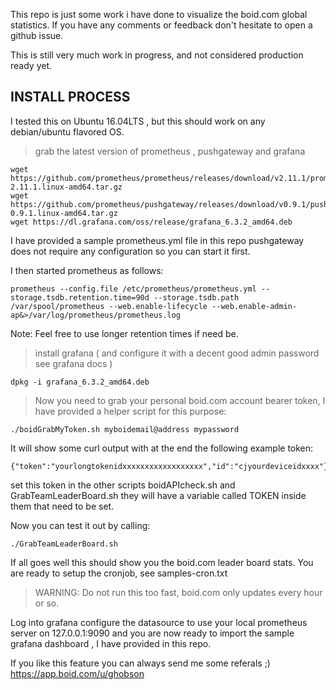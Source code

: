 This repo is just some work i have done to visualize the boid.com global statistics.
If you have any comments or feedback don't hesitate to open a github issue.

This is still very much work in progress, and not considered production ready yet.

## INSTALL PROCESS
I tested this on Ubuntu 16.04LTS , but this should work on any debian/ubuntu flavored OS.
> grab the latest version of prometheus , pushgateway and grafana

```shell
wget https://github.com/prometheus/prometheus/releases/download/v2.11.1/prometheus-2.11.1.linux-amd64.tar.gz
wget https://github.com/prometheus/pushgateway/releases/download/v0.9.1/pushgateway-0.9.1.linux-amd64.tar.gz
wget https://dl.grafana.com/oss/release/grafana_6.3.2_amd64.deb
```

I have provided a sample prometheus.yml file in this repo
pushgateway does not require any configuration so you can start it first.

I then started prometheus as follows:
```
prometheus --config.file /etc/prometheus/prometheus.yml --storage.tsdb.retention.time=90d --storage.tsdb.path /var/spool/prometheus --web.enable-lifecycle --web.enable-admin-ap&>/var/log/prometheus/prometheus.log
```
Note: Feel free to use longer retention times if need be.

> install grafana ( and configure it with a decent good admin password see grafana docs )
```
dpkg -i grafana_6.3.2_amd64.deb 
```

> Now you need to grab your personal boid.com account bearer token, I have provided a helper script for this purpose:
```
./boidGrabMyToken.sh myboidemail@address mypassword
```
It will show some curl output with at the end the following example token:
```
{"token":"yourlongtokenidxxxxxxxxxxxxxxxxxx","id":"cjyourdeviceidxxxx"}
```

set this token in the other scripts boidAPIcheck.sh and GrabTeamLeaderBoard.sh 
they will have a variable called TOKEN inside them that need to be set.

Now you can test it out by calling:
```
./GrabTeamLeaderBoard.sh
```

If all goes well this should show you the boid.com leader board stats.
You are ready to setup the cronjob, see samples-cron.txt

> WARNING: Do not run this too fast, boid.com only updates every hour or so.

Log into grafana configure the datasource to use your local prometheus server on 127.0.0.1:9090
and you are now ready to import the sample grafana dashboard , I have provided in this repo.

If you like this feature you can always send me some referals ;) https://app.boid.com/u/ghobson

